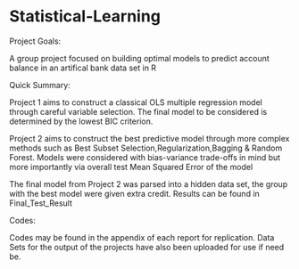 # Statistical-Learning
Project Goals:

A group project focused on building optimal models to predict account balance in an artifical bank data set in R

Quick Summary:

Project 1 aims to construct a classical OLS multiple regression model through careful variable selection.
The final model to be considered is determined by the lowest BIC criterion.

Project 2 aims to construct the best predictive model through more complex methods such as Best Subset Selection,Regularization,Bagging & Random Forest.
Models were considered with bias-variance trade-offs in mind but more importantly via overall test Mean Squared Error of the model

The final model from Project 2 was parsed into a hidden data set, the group with the best model were given extra credit. Results can be found in Final_Test_Result

Codes:

Codes may be found in the appendix of each report for replication.
Data Sets for the output of the projects have also been uploaded for use if need be.
